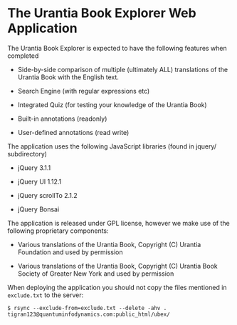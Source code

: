 # The Urantia Book Explorer Web Application

The Urantia Book Explorer is expected to have the following features when completed

* Side-by-side comparison of multiple (ultimately ALL) translations of the Urantia Book with the English text.

* Search Engine (with regular expressions etc)

* Integrated Quiz (for testing your knowledge of the Urantia Book)

* Built-in annotations (readonly)

* User-defined annotations (read write)

The application uses the following JavaScript libraries (found in jquery/ subdirectory)

* jQuery 3.1.1

* jQuery UI 1.12.1

* jQuery scrollTo 2.1.2

* jQuery Bonsai

The application is released under GPL license, however we make use of the following proprietary components:

* Various translations of the Urantia Book, Copyright (C) Urantia Foundation and used by permission

* Various translations of the Urantia Book, Copyright (C) Urantia Book Society of Greater New York and used by permission

When deploying the application you should not copy the files mentioned in `exclude.txt` to the server:

```
$ rsync --exclude-from=exclude.txt --delete -ahv . tigran123@quantuminfodynamics.com:public_html/ubex/
```
